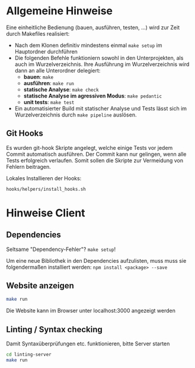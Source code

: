 # Allgemeine Hinweise

Eine einheitliche Bedienung (bauen, ausführen, testen, ...) wird zur Zeit durch Makefiles realisiert:

* Nach dem Klonen definitiv mindestens einmal `make setup` im Hauptordner durchführen
* Die folgenden Befehle funktioniern sowohl in den Unterprojekten, als auch im Wurzelverzeichnis.
  Ihre Ausführung im Wurzelverzeichnis wird dann an alle Unterordner delegiert:
  * **bauen**: `make`
  * **ausführen**: `make run`
  * **statische Analyse**: `make check`
  * **statische Analyse im agressiven Modus**: `make pedantic`
  * **unit tests**: `make test`
* Ein automatisierter Build mit statischer Analyse und Tests lässt sich im Wurzelverzeichnis durch `make pipeline`
  auslösen.

## Git Hooks

Es wurden git-hook Skripte angelegt, welche einige Tests vor jedem Commit
automatisch ausführen. Der Commit kann nur gelingen, wenn alle Tests erfolgreich
verlaufen. Somit sollen die Skripte zur Vermeidung von Fehlern beitragen.

Lokales Installieren der Hooks:

```sh
hooks/helpers/install_hooks.sh
```

# Hinweise Client

## Dependencies
Seltsame "Dependency-Fehler"? `make setup`!

Um eine neue Bibliothek in den Dependencies aufzulisten, muss muss sie folgendermaßen installiert werden:
``npm install <package> --save``

## Website anzeigen

```sh
make run
```

Die Website kann im Browser unter localhost:3000 angezeigt werden

## Linting / Syntax checking

Damit Syntaxüberprüfungen etc. funktionieren, bitte Server starten

```sh
cd linting-server
make run
```
